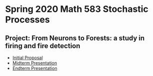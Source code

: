 # Spring 2020 Math 583 Stochastic Processes
## Project: From Neurons to Forests: a study in firing and fire detection
- [Initial Proposal](proposal/)
- [Midterm Presentation](midterm-presentation/)
- [Endterm Presentation](endterm-presentation/)

